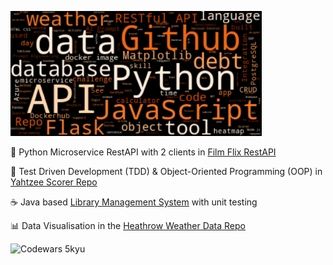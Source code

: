 ![Ellen Houghton Skills Word Cloud](https://github.com/annwyl21/annwyl21.github.io/blob/main/images/github_profile_image.png) 

🐍 Python Microservice RestAPI with 2 clients in [Film Flix RestAPI](https://github.com/annwyl21/FilmFlixRestAPI)

&#129514; Test Driven Development (TDD) & Object-Oriented Programming (OOP) in [Yahtzee Scorer Repo](https://github.com/annwyl21/yahtzee)

&#9749; Java based [Library Management System](https://github.com/annwyl21/libraryManagement) with unit testing

&#128202; Data Visualisation in the [Heathrow Weather Data Repo](https://github.com/annwyl21/heatmap_weather)

![Codewars 5kyu](https://www.codewars.com/users/annwyl21/badges/micro)
